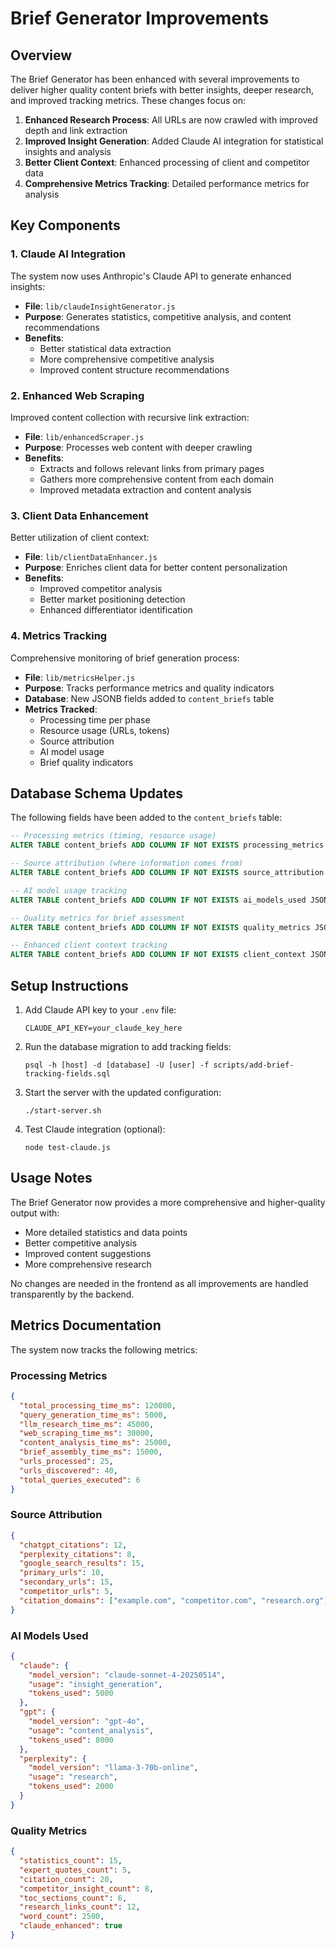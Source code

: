 # Brief Generator Improvements

## Overview

The Brief Generator has been enhanced with several improvements to deliver higher quality content briefs with better insights, deeper research, and improved tracking metrics. These changes focus on:

1. **Enhanced Research Process**: All URLs are now crawled with improved depth and link extraction
2. **Improved Insight Generation**: Added Claude AI integration for statistical insights and analysis
3. **Better Client Context**: Enhanced processing of client and competitor data
4. **Comprehensive Metrics Tracking**: Detailed performance metrics for analysis

## Key Components

### 1. Claude AI Integration

The system now uses Anthropic's Claude API to generate enhanced insights:

- **File**: `lib/claudeInsightGenerator.js`
- **Purpose**: Generates statistics, competitive analysis, and content recommendations
- **Benefits**:
  - Better statistical data extraction
  - More comprehensive competitive analysis
  - Improved content structure recommendations

### 2. Enhanced Web Scraping

Improved content collection with recursive link extraction:

- **File**: `lib/enhancedScraper.js`
- **Purpose**: Processes web content with deeper crawling
- **Benefits**:
  - Extracts and follows relevant links from primary pages
  - Gathers more comprehensive content from each domain
  - Improved metadata extraction and content analysis

### 3. Client Data Enhancement

Better utilization of client context:

- **File**: `lib/clientDataEnhancer.js`
- **Purpose**: Enriches client data for better content personalization
- **Benefits**:
  - Improved competitor analysis
  - Better market positioning detection
  - Enhanced differentiator identification

### 4. Metrics Tracking

Comprehensive monitoring of brief generation process:

- **File**: `lib/metricsHelper.js`
- **Purpose**: Tracks performance metrics and quality indicators
- **Database**: New JSONB fields added to `content_briefs` table
- **Metrics Tracked**:
  - Processing time per phase
  - Resource usage (URLs, tokens)
  - Source attribution
  - AI model usage
  - Brief quality indicators

## Database Schema Updates

The following fields have been added to the `content_briefs` table:

```sql
-- Processing metrics (timing, resource usage)
ALTER TABLE content_briefs ADD COLUMN IF NOT EXISTS processing_metrics JSONB DEFAULT NULL;

-- Source attribution (where information comes from)
ALTER TABLE content_briefs ADD COLUMN IF NOT EXISTS source_attribution JSONB DEFAULT NULL;

-- AI model usage tracking
ALTER TABLE content_briefs ADD COLUMN IF NOT EXISTS ai_models_used JSONB DEFAULT NULL;

-- Quality metrics for brief assessment
ALTER TABLE content_briefs ADD COLUMN IF NOT EXISTS quality_metrics JSONB DEFAULT NULL;

-- Enhanced client context tracking
ALTER TABLE content_briefs ADD COLUMN IF NOT EXISTS client_context JSONB DEFAULT NULL;
```

## Setup Instructions

1. Add Claude API key to your `.env` file:
   ```
   CLAUDE_API_KEY=your_claude_key_here
   ```

2. Run the database migration to add tracking fields:
   ```
   psql -h [host] -d [database] -U [user] -f scripts/add-brief-tracking-fields.sql
   ```

3. Start the server with the updated configuration:
   ```
   ./start-server.sh
   ```

4. Test Claude integration (optional):
   ```
   node test-claude.js
   ```

## Usage Notes

The Brief Generator now provides a more comprehensive and higher-quality output with:

- More detailed statistics and data points
- Better competitive analysis
- Improved content suggestions
- More comprehensive research

No changes are needed in the frontend as all improvements are handled transparently by the backend.

## Metrics Documentation

The system now tracks the following metrics:

### Processing Metrics
```json
{
  "total_processing_time_ms": 120000,
  "query_generation_time_ms": 5000,
  "llm_research_time_ms": 45000,
  "web_scraping_time_ms": 30000,
  "content_analysis_time_ms": 25000,
  "brief_assembly_time_ms": 15000,
  "urls_processed": 25,
  "urls_discovered": 40,
  "total_queries_executed": 6
}
```

### Source Attribution
```json
{
  "chatgpt_citations": 12,
  "perplexity_citations": 8,
  "google_search_results": 15,
  "primary_urls": 10,
  "secondary_urls": 15,
  "competitor_urls": 5,
  "citation_domains": ["example.com", "competitor.com", "research.org"]
}
```

### AI Models Used
```json
{
  "claude": {
    "model_version": "claude-sonnet-4-20250514",
    "usage": "insight_generation",
    "tokens_used": 5000
  },
  "gpt": {
    "model_version": "gpt-4o",
    "usage": "content_analysis",
    "tokens_used": 8000
  },
  "perplexity": {
    "model_version": "llama-3-70b-online",
    "usage": "research",
    "tokens_used": 2000
  }
}
```

### Quality Metrics
```json
{
  "statistics_count": 15,
  "expert_quotes_count": 5,
  "citation_count": 20,
  "competitor_insight_count": 8,
  "toc_sections_count": 6,
  "research_links_count": 12,
  "word_count": 2500,
  "claude_enhanced": true
}
```